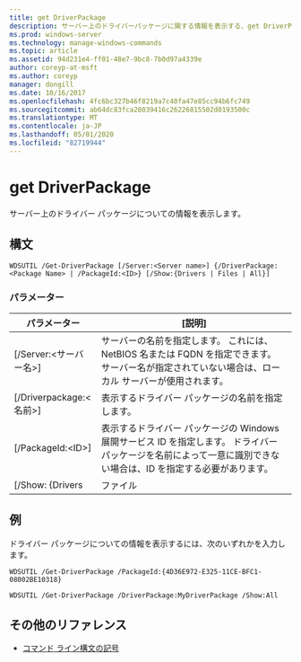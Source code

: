 ```yaml
---
title: get DriverPackage
description: サーバー上のドライバーパッケージに関する情報を表示する、get DriverPackage のリファレンストピックです。
ms.prod: windows-server
ms.technology: manage-windows-commands
ms.topic: article
ms.assetid: 94d231e4-ff01-48e7-9bc8-7b0d97a4339e
author: coreyp-at-msft
ms.author: coreyp
manager: dongill
ms.date: 10/16/2017
ms.openlocfilehash: 4fc6bc327b46f8219a7c40fa47e85cc94b6fc749
ms.sourcegitcommit: ab64dc83fca28039416c26226815502d0193500c
ms.translationtype: MT
ms.contentlocale: ja-JP
ms.lasthandoff: 05/01/2020
ms.locfileid: "82719944"
---
```

# <a name="get-driverpackage"></a>get DriverPackage

サーバー上のドライバー パッケージについての情報を表示します。

## <a name="syntax"></a>構文

```
WDSUTIL /Get-DriverPackage [/Server:<Server name>] {/DriverPackage:<Package Name> | /PackageId:<ID>} [/Show:{Drivers | Files | All}]
```

### <a name="parameters"></a>パラメーター

|        パラメーター         |                                                                           [説明]                                                                            |
|--------------------------|------------------------------------------------------------------------------------------------------------------------------------------------------------------|
| [/Server:\<サーバー名>] |              サーバーの名前を指定します。 これには、NetBIOS 名または FQDN を指定できます。 サーバー名が指定されていない場合は、ローカル サーバーが使用されます。               |
| [/Driverpackage:\<名前>] |                                                        表示するドライバー パッケージの名前を指定します。                                                         |
|    [/PackageId:\<ID>]    | 表示するドライバー パッケージの Windows 展開サービス ID を指定します。 ドライバー パッケージを名前によって一意に識別できない場合は、ID を指定する必要があります。 |
|     [/Show: {Drivers     |                                                                              ファイル                                                                               |

## <a name="examples"></a>例

ドライバー パッケージについての情報を表示するには、次のいずれかを入力します。
```
WDSUTIL /Get-DriverPackage /PackageId:{4D36E972-E325-11CE-BFC1-08002BE10318}
```
```
WDSUTIL /Get-DriverPackage /DriverPackage:MyDriverPackage /Show:All
```

## <a name="additional-references"></a>その他のリファレンス

- [コマンド ライン構文の記号](command-line-syntax-key.md)